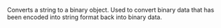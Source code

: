 Converts a string to a binary object. Used to convert
        binary data that has been encoded into string format
        back into binary data.